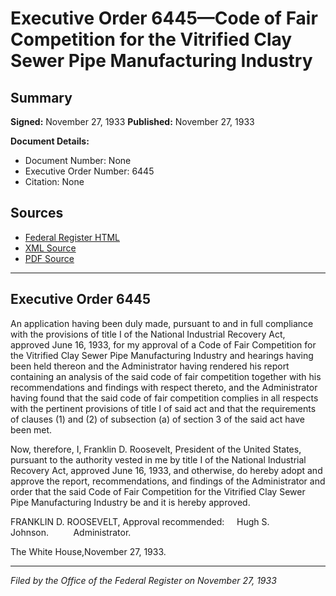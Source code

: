 # Executive Order 6445—Code of Fair Competition for the Vitrified Clay Sewer Pipe Manufacturing Industry

## Summary

**Signed:** November 27, 1933
**Published:** November 27, 1933

**Document Details:**
- Document Number: None
- Executive Order Number: 6445
- Citation: None

## Sources
- [Federal Register HTML](https://www.presidency.ucsb.edu/documents/executive-order-6445-code-fair-competition-for-the-vitrified-clay-sewer-pipe-manufacturing)
- [XML Source](None)
- [PDF Source](None)

---

## Executive Order 6445

An application having been duly made, pursuant to and in full compliance with the provisions of title I of the National Industrial Recovery Act, approved June 16, 1933, for my approval of a Code of Fair Competition for the Vitrified Clay Sewer Pipe Manufacturing Industry and hearings having been held thereon and the Administrator having rendered his report containing an analysis of the said code of fair competition together with his recommendations and findings with respect thereto, and the Administrator having found that the said code of fair competition complies in all respects with the pertinent provisions of title I of said act and that the requirements of clauses (1) and (2) of subsection (a) of section 3 of the said act have been met.

Now, therefore, I, Franklin D. Roosevelt, President of the United States, pursuant to the authority vested in me by title I of the National Industrial Recovery Act, approved June 16, 1933, and otherwise, do hereby adopt and approve the report, recommendations, and findings of the Administrator and order that the said Code of Fair Competition for the Vitrified Clay Sewer Pipe Manufacturing Industry be and it is hereby approved.

FRANKLIN D. ROOSEVELT,
Approval recommended:     Hugh S. Johnson.          Administrator.

The White House,November 27, 1933.

---

*Filed by the Office of the Federal Register on November 27, 1933*
